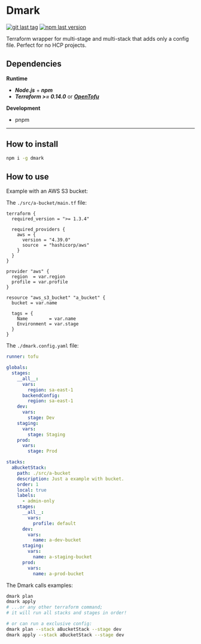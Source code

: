 # Dmark

<!-- Badges -->
[![git last tag][img-github-tag-badge]][link-github-tags] [![npm last version][img-npm-version-badge]][link-npm]

Terraform wrapper for multi-stage and multi-stack that adds only a config file. Perfect for no HCP projects.

## Dependencies


**Runtime**  
- ***Node.js*** + ***npm***
- ***Terraform >= 0.14.0*** or ***[OpenTofu](https://opentofu.org/)***


**Development**  
- pnpm
---
## How to install
```sh
npm i -g dmark
```

## How to use

Example with an AWS S3 bucket:  


The `./src/a-bucket/main.tf` file:
```hcl
terraform {
  required_version = ">= 1.3.4"

  required_providers {
    aws = {
      version = "4.39.0"
      source  = "hashicorp/aws"
    }
  }
}

provider "aws" {
  region  = var.region
  profile = var.profile
}

resource "aws_s3_bucket" "a_bucket" {
  bucket = var.name

  tags = {
    Name        = var.name
    Environment = var.stage
  }
}
```


The `./dmark.config.yaml` file:  


```yaml
runner: tofu

globals:
  stages:
    __all__:
      vars:
        region: sa-east-1
      backendConfig:
        region: sa-east-1
    dev:
      vars:
        stage: Dev
    staging:
      vars:
        stage: Staging
    prod:
      vars:
        stage: Prod

stacks:
  aBucketStack:
    path: ./src/a-bucket
    description: Just a example with bucket.
    order: 1
    local: true
    labels:
      - admin-only
    stages:
      __all__:
        vars:
          profile: default
      dev:
        vars:
          name: a-dev-bucket
      staging:
        vars:
          name: a-staging-bucket
      prod:
        vars:
          name: a-prod-bucket
```


The Dmark calls examples:
```sh
dmark plan
dmark apply
# ...or any other terraform command;
# it will run all stacks and stages in order!

# or can run a exclusive config:
dmark plan --stack aBucketStack --stage dev
dmark apply --stack aBucketStack --stage dev

```

[img-github-tag-badge]:https://img.shields.io/github/v/tag/komutilo/dmark?style=flat-square
[img-npm-version-badge]:https://img.shields.io/npm/v/dmark/latest?style=flat-square
[img-github-workflow-badge]:https://img.shields.io/github/workflow/status/komutilo/dmark/deploy/main?style=flat-square
[link-github-tags]:https://github.com/komutilo/dmark/tags
[link-npm]:https://www.npmjs.com/package/dmark
